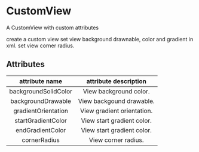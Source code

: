 # CustomView

A CustomView with custom attributes 

create a custom view
set view background drawnable, color and gradient in xml.
set view corner radius.

## Attributes

| attribute name       |        attribute description         |
| :------------------: | :----------------------------------: |
| backgroundSolidColor |        View background color.        |
|  backgroundDrawable  |       View backgound drawable.       |
|  gradientOrientation |      View gradient orientation.      |
|  startGradientColor  |      View start gradient color.      |
|   endGradientColor   |      View start gradient color.      |
|    cornerRadius      |         View corner radius.          |
